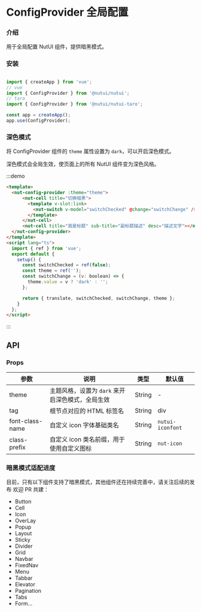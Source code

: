 # ConfigProvider 全局配置

### 介绍

用于全局配置 NutUI 组件，提供暗黑模式。

### 安装

```javascript

import { createApp } from 'vue';
// vue
import { ConfigProvider } from '@nutui/nutui';
// taro
import { ConfigProvider } from '@nutui/nutui-taro';

const app = createApp();
app.use(ConfigProvider);

```

### 深色模式

将 ConfigProvider 组件的 `theme` 属性设置为 `dark`，可以开启深色模式。

深色模式会全局生效，使页面上的所有 NutUI 组件变为深色风格。

:::demo

```html
<template>
  <nut-config-provider :theme="theme">
      <nut-cell title="切换暗黑">
        <template v-slot:link>
          <nut-switch v-model="switchChecked" @change="switchChange" />
        </template>
      </nut-cell>
      <nut-cell title="我是标题" sub-title="副标题描述" desc="描述文字"></nut-cell>
  </nut-config-provider>
</template>
<script lang="ts">
  import { ref } from 'vue';
  export default {
    setup() {
      const switchChecked = ref(false);
      const theme = ref('');
      const switchChange = (v: boolean) => {
        theme.value = v ? 'dark' : '';
      };

      return { translate, switchChecked, switchChange, theme };
    }
  };
</script>
```

:::

## API

### Props

| 参数             | 说明                                             | 类型   | 默认值            |
|-----------------|-------------------------------------------------|--------|------------------|
| theme           | 主题风格，设置为 `dark` 来开启深色模式，全局生效       | String | -                |
| tag             | 根节点对应的 HTML 标签名                           | String | div              |
| font-class-name | 自定义 icon 字体基础类名                           | String | `nutui-iconfont` |
| class-prefix    | 自定义 icon 类名前缀，用于使用自定义图标              | String | `nut-icon`       |


### 暗黑模式适配进度

目前，只有以下组件支持了暗黑模式，其他组件还在持续完善中，请关注后续的发布 欢迎 PR 共建：

- Button  
- Cell  
- Icon  
- OverLay  
- Popup  
- Layout  
- Sticky  
- Divider  
- Grid  
- Navbar  
- FixedNav  
- Menu  
- Tabbar  
- Elevator  
- Pagination  
- Tabs  
- Form...